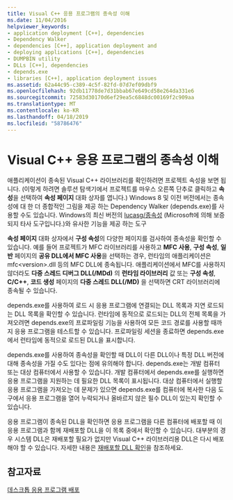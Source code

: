 ```yaml
---
title: Visual C++ 응용 프로그램의 종속성 이해
ms.date: 11/04/2016
helpviewer_keywords:
- application deployment [C++], dependencies
- Dependency Walker
- dependencies [C++], application deployment and
- deploying applications [C++], dependencies
- DUMPBIN utility
- DLLs [C++], dependencies
- depends.exe
- libraries [C++], application deployment issues
ms.assetid: 62a44c95-c389-4c5f-82fd-07d7ef09dbf9
ms.openlocfilehash: 92db11778de7d31bbab67e649cd58e264da331e6
ms.sourcegitcommit: 72583d30170d6ef29ea5c6848dc00169f2c909aa
ms.translationtype: MT
ms.contentlocale: ko-KR
ms.lasthandoff: 04/18/2019
ms.locfileid: "58786476"
---
```

# <a name="understanding-the-dependencies-of-a-visual-c-application"></a>Visual C++ 응용 프로그램의 종속성 이해

애플리케이션이 종속된 Visual C++ 라이브러리를 확인하려면 프로젝트 속성을 보면 됩니다. (이렇게 하려면 솔루션 탐색기에서 프로젝트를 마우스 오른쪽 단추로 클릭하고 **속성**을 선택하여 **속성 페이지** 대화 상자를 엽니다.) Windows 8 및 이전 버전에서는 종속성에 대 한 더 종합적인 그림을 제공 하는 Dependency Walker (depends.exe)를 사용할 수도 있습니다. Windows의 최신 버전의 [lucasg/종속성](https://github.com/lucasg/Dependencies) (Microsoft에 의해 보증 되지 타사 도구입니다.)와 유사한 기능을 제공 하는 도구

**속성 페이지** 대화 상자에서 **구성 속성**의 다양한 페이지를 검사하여 종속성을 확인할 수 있습니다. 예를 들어 프로젝트가 MFC 라이브러리를 사용하고 **MFC 사용**, **구성 속성**, **일반** 페이지의 **공유 DLL에서 MFC 사용**을 선택하는 경우, 런타임의 애플리케이션은 mfc\<version&gt;.dll 등의 MFC DLL에 종속됩니다. 애플리케이션에서 MFC를 사용하지 않더라도 **다중 스레드 디버그 DLL(/MDd)** 의 **런타임 라이브러리** 값 또는 **구성 속성**, **C/C++**, **코드 생성** 페이지의 **다중 스레드 DLL(/MD)** 을 선택하면 CRT 라이브러리에 종속될 수 있습니다.

depends.exe를 사용하여 로드 시 응용 프로그램에 연결되는 DLL 목록과 지연 로드되는 DLL 목록을 확인할 수 있습니다. 런타임에 동적으로 로드되는 DLL의 전체 목록을 가져오려면 depends.exe의 프로파일링 기능을 사용하여 모든 코드 경로를 사용할 때까지 응용 프로그램을 테스트할 수 있습니다. 프로파일링 세션을 종료하면 depends.exe에서 런타임에 동적으로 로드된 DLL을 표시합니다.

depends.exe를 사용하여 종속성을 확인할 때 DLL이 다른 DLL이나 특정 DLL 버전에 대해 종속성을 가질 수도 있다는 점에 유의해야 합니다. depends.exe는 개발 컴퓨터 또는 대상 컴퓨터에서 사용할 수 있습니다. 개발 컴퓨터에서 depends.exe를 실행하면 응용 프로그램을 지원하는 데 필요한 DLL 목록이 표시됩니다. 대상 컴퓨터에서 실행할 응용 프로그램을 가져오는 데 문제가 있으면 depends.exe를 컴퓨터에 복사한 다음 도구에서 응용 프로그램을 열어 누락되거나 올바르지 않은 필수 DLL이 있는지 확인할 수 있습니다.

응용 프로그램이 종속된 DLL을 확인하면 응용 프로그램을 다른 컴퓨터에 배포할 때 이 응용 프로그램과 함께 재배포할 DLL을 이 목록 중에서 확인할 수 있습니다. 대부분의 경우 시스템 DLL은 재배포할 필요가 없지만 Visual C++ 라이브러리용 DLL은 다시 배포해야 할 수 있습니다. 자세한 내용은 [재배포할 DLL 확인](determining-which-dlls-to-redistribute.md)을 참조하세요.

## <a name="see-also"></a>참고자료

[데스크톱 응용 프로그램 배포](deploying-native-desktop-applications-visual-cpp.md)
